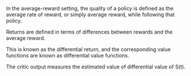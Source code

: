 
In the average-reward setting, the quality of a policy is defined as the average rate of reward, or simply average reward, while following that policy.

Returns are defined in terms of differences between rewards and the average reward.

This is known as the differential return, and the corresponding value functions are known as differential value functions.

The critic output measures the estimated value of differential value of S(t).
